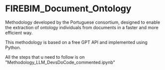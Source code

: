 # FIREBIM_Document_Ontology
Methodology developed by the Portuguese consortium, designed to enable the extraction of ontology individuals from documents in a faster and more efficient way.

This methodology is based on a free GPT API and implemented using Python.

All the steps that u need to follow is on "Methodology_LLM_DevsDoCode_commented.ipynb"
